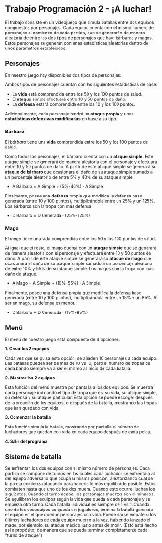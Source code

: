 # Trabajo Programación 2 - ¡A luchar!

El trabajo consiste en un videojuego que simula batallas entre dos equipos compuestos por personajes. Cada equipo cuenta con el mismo número de personajes al comienzo de cada partida, que se generarán de manera aleatoria de entre los dos tipos de personajes que hay: bárbaros y magos. Estos personajes se generan con unas estadísticas aleatorias dentro de unos parámetros establecidos.

## Personajes

En nuestro juego hay disponibles dos tipos de personajes:

Ambos tipos de personajes cuentan con las siguientes estadísticas de base:

* La **vida** está comprendida entre los 50 y los 100 puntos de salud.  
* El **ataque** simple efectuará entre 10 y 50 puntos de daño.  
* La **defensa** estará comprendida entre los 10 y los 100 puntos.  

Adicionalmente, cada personaje tendrá un **ataque propio** y unas **estadísticas defensivas modificadas** en base a su tipo.

### Bárbaro

El *bárbaro* tiene una **vida** comprendida entre los 50 y los 100 puntos de salud.

Como todos los personajes, el bárbaro cuenta con un **ataque simple**. Este ataque simple se generará de manera aleatoria con el personaje y efectuará entre 10 y 50 puntos de daño. A partir de este ataque simple se generará su **ataque de bárbaro** que ocasionará el daño de su ataque simple sumado a un porcentaje aleatorio de entre 5% y 40% de su ataque simple.

* A Bárbaro = A Simple + (5%-40%) · A Simple

Finalmente, posee una **defensa** propia que modifica la defensa base generada (entre 10 y 100 puntos), multiplicándola entre un 25% y un 125%. Los bárbaros son la tropa con más defensa.

* D Bárbaro = D Generada · (25%-125%)

### Mago

El *mago* tiene una vida comprendida entre los 50 y los 100 puntos de salud.

Al igual que el resto, el mago cuenta con un **ataque simple** que se generará de manera aleatoria con el personaje y efectuará entre 10 y 50 puntos de daño.
A partir de este ataque simple se generará su **ataque de mago** que ocasionará el daño de su ataque simple sumado a un porcentaje aleatorio de entre 10% y 55% de su ataque simple. Los magos son la tropa con más daño de ataque.

* A Mago = A Simple + (10%-55%) · A Simple

Finalmente, posee una defensa propia que modifica la defensa base generada (entre 10 y 100 puntos), multiplicándola entre un 15% y un 85%. Al ser un mago, su defensa es menor.

* D Bárbaro = D Generada · (15%-85%)

## Menú

El menú de nuestro juego está compuesto de 4 opciones:

**1. Crear los 2 equipos** 

Cada vez que se pulsa esta opción, se añaden 10 personajes a cada equipo. Las batallas pueden ser de más de 10 vs 10, pero el número de tropas de cada bando siempre va a ser el mismo al inicio de cada batalla.

**2. Mostrar los 2 equipos**

Esta función del menú muestra por pantalla a los dos equipos. Se muestra cada personaje indicando el tipo de tropa que es, su vida, su ataque simple, su defensa y su ataque particular. Esta opción se puede escoger después de la creación de los equipos, o después de la batalla, mostrando las tropas que han quedado con vida.

**3. Comenzar la batalla**

Esta función simula la batalla, mostrando por pantalla el número de luchadores que quedan con vida en cada equipo después de cada pelea.

**4. Salir del programa**

## Sistema de batalla

Se enfrentan los dos equipos con el mismo número de personajes. Cada partida se compone de turnos en los cuales cada luchador se enfrentará al del equipo adversario que ocupa la misma posición, aleatorizando cuál de la pareja comienza atacando para hacerlo lo más equilibrado posible. Estos combaten hasta que uno de los dos muera. Cuando esto ocurre, luchan los siguientes. Cuando el turno acaba, los personajes muertos son eliminados. Se equilibran los equipos según la vida que queda a cada personaje y se empieza otro turno. Cada batalla individual es siempre de 1 vs 1. Cuando uno de los dosequipos se queda sin jugadores, termina la batalla ganando el equipo en el que quedan personajes con vida. Puede darse empate si los últimos luchadores de cada equipo mueren a la vez, habiendo lanzado el mago, por ejemplo, su ataque mágico justo antes de morir. (Esto está hecho así a propósito, de manera que se pueda terminar completamente cada “turno de ataque”)